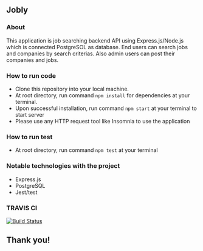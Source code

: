 ## Jobly

### About 
This application is job searching backend API using Express.js/Node.js which is connected PostgreSOL as database.
End users can search jobs and companies by search criterias. Also admin users can post their companies and jobs.

### How to run code
- Clone this repository into your local machine.
- At root directory, run command `npm install` for dependencies at your terminal.
- Upon successful installation, run command `npm start` at your terminal to start server
- Please use any HTTP request tool like Insomnia to use the application

### How to run test
- At root directory, run command `npm test` at your terminal

### Notable technologies with the project
- Express.js
- PostgreSQL
- Jest/test

### TRAVIS CI
[![Build Status](https://travis-ci.com/emitamago/express-jobly.svg?branch=master)](https://travis-ci.com/emitamago/express-jobly)

## Thank you!
